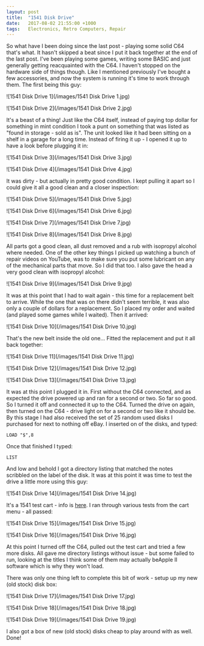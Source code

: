 ```yaml
---
layout: post
title:  "1541 Disk Drive"
date:   2017-08-02 21:55:00 +1000
tags:   Electronics, Retro Computers, Repair
---
```


So what have I been doing since the last post - playing some solid C64 that's what.  It hasn't skipped a beat since I put it back together at the end of the last post.  I've been playing some games, writing some BASIC and just generally getting reacquainted with the C64.  I haven't stopped on the hardware side of things though.  Like I mentioned previously I've bought a few accessories, and now the system is running it's time to work through them.  The first being this guy:

![1541 Disk Drive 1](/images/1541 Disk Drive 1.jpg)

![1541 Disk Drive 2](/images/1541 Disk Drive 2.jpg)

It's a beast of a thing!  Just like the C64 itself, instead of paying top dollar for something in mint condition I took a punt on something that was listed as "found in storage - sold as is".  The unit looked like it had been sitting on a shelf in a garage for a long time.  Instead of firing it up - I opened it up to have a look before plugging it in:

![1541 Disk Drive 3](/images/1541 Disk Drive 3.jpg)

![1541 Disk Drive 4](/images/1541 Disk Drive 4.jpg)

It was dirty - but actually in pretty good condition.  I kept pulling it apart so I could give it all a good clean and a closer inspection:

![1541 Disk Drive 5](/images/1541 Disk Drive 5.jpg)

![1541 Disk Drive 6](/images/1541 Disk Drive 6.jpg)

![1541 Disk Drive 7](/images/1541 Disk Drive 7.jpg)

![1541 Disk Drive 8](/images/1541 Disk Drive 8.jpg)

All parts got a good clean, all dust removed and a rub with isopropyl alcohol where needed.  One of the other key things I picked up watching a bunch of repair videos on YouTube, was to make sure you put some lubricant on any of the mechanical parts that move.  So I did that too.  I also gave the head a very good clean with isopropyl alcohol:

![1541 Disk Drive 9](/images/1541 Disk Drive 9.jpg)

It was at this point that I had to wait again - this time for a replacement belt to arrive.  While the one that was on there didn't seem terrible, it was also only a couple of dollars for a replacement.  So I placed my order and waited (and played some games while I waited).  Then it arrived:

![1541 Disk Drive 10](/images/1541 Disk Drive 10.jpg)

That's the new belt inside the old one...  Fitted the replacement and put it all back together:

![1541 Disk Drive 11](/images/1541 Disk Drive 11.jpg)

![1541 Disk Drive 12](/images/1541 Disk Drive 12.jpg)

![1541 Disk Drive 13](/images/1541 Disk Drive 13.jpg)

It was at this point I plugged it in.  First without the C64 connected, and as expected the drive powered up and ran for a second or two.  So far so good.  So I turned it off and  connected it up to the C64.  Turned the drive on again, then turned on the C64 - drive light on for a second or two like it should be.  By this stage I had also received the set of 25 random used disks I purchased for next to nothing off eBay.  I inserted on of the disks, and typed:

`LOAD "$",8`

Once that finished I typed:

`LIST`

And low and behold I got a directory listing that matched the notes scribbled on the label of the disk.  It was at this point it was time to test the drive a little more using this guy:

![1541 Disk Drive 14](/images/1541 Disk Drive 14.jpg)

It's a 1541 test cart - info is [here](http://blog.worldofjani.com/?p=2180).  I ran through various tests from the cart menu - all passed:

![1541 Disk Drive 15](/images/1541 Disk Drive 15.jpg)

![1541 Disk Drive 16](/images/1541 Disk Drive 16.jpg)

At this point I turned off the C64, pulled out the test cart and tried a few more disks.  All gave me directory listings without issue - but some failed to run, looking at the titles I think some of them may actually beApple II software which is why they won't load.

There was only one thing left to complete this bit of work - setup up my new (old stock) disk box:

![1541 Disk Drive 17](/images/1541 Disk Drive 17.jpg)

![1541 Disk Drive 18](/images/1541 Disk Drive 18.jpg)

![1541 Disk Drive 19](/images/1541 Disk Drive 19.jpg)

I also got a box of new (old stock) disks cheap to play around with as well.  Done!